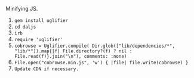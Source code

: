 Minifying JS.

1. `gem install uglifier`
2. `cd daljs`
3. `irb`
4. `require 'uglifier'`
5. `cobrowse = Uglifier.compile( Dir.glob(["lib/dependencies/*", "lib/*"]).map{|f| File.directory?(f) ? nil : File.read(f)}.join("\n"), comments: :none)`
6. `File.open("cobrowse.min.js", 'w') { |file| file.write(cobrowse) }`
7. `Update CDN if necessary.`